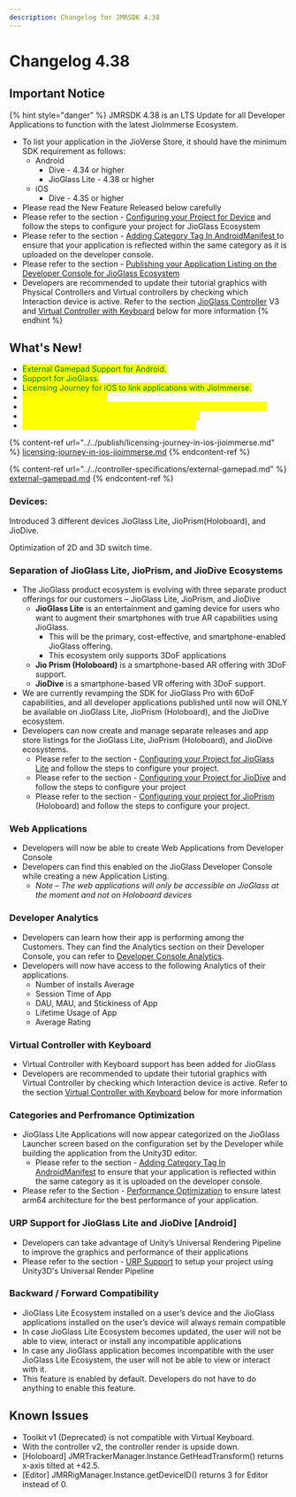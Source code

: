 ```yaml
---
description: Changelog for JMRSDK 4.38
---
```


# Changelog 4.38

## Important Notice

{% hint style="danger" %}
JMRSDK 4.38 is an LTS Update for all Developer Applications to function with the latest JioImmerse Ecosystem.

* To list your application in the JioVerse Store, it should have the minimum SDK requirement as follows:
  * Android&#x20;
    * Dive - 4.34 or higher
    * JioGlass Lite - 4.38 or higher
  * iOS
    * Dive - 4.35 or higher
* Please read the New Feature Released below carefully
* Please refer to the section - [Configuring your Project for Device](../../building-and-testing/publishing-to-target-device/#configuring-your-project-for-the-build-device) and follow the steps to configure your project for JioGlass Ecosystem
* Please refer to the section - [Adding Category Tag In AndroidManifest ](../../building-and-testing/publishing-to-target-device/#adding-category-tag-in-androidmanifest)to ensure that your application is reflected within the same category as it is uploaded on the developer console.
* Please refer to the section - [Publishing your Application Listing on the Developer Console for JioGlass Ecosystem](../../publish/publishing-to-jioimmerse-developer-console.md)
* Developers are recommended to update their tutorial graphics with Physical Controllers and Virtual controllers by checking which Interaction device is active. Refer to the section [JioGlass Controller](../../develop/controller-interactions.md) V3 and [Virtual Controller with Keyboard](../../controller-specifications/virtual-controller-virtual-keyboard-for-jioglass.md) below for more information
{% endhint %}

## What's New!  <a href="#new-features-released" id="new-features-released"></a>

* <mark style="color:green;">External Gamepad Support for Android.</mark>
* <mark style="color:green;">Support for JioGlass.</mark>
* <mark style="color:green;">Licensing Journey for iOS to link applications with JioImmerse.</mark>
* <mark style="color:yellow;">Added Support for iOS.</mark>
* <mark style="color:yellow;">Licensing Journey for Android to link applications with JioImmerse.</mark>
* <mark style="color:yellow;">SDK has been optimized for better performance.</mark>
* <mark style="color:yellow;">Controller Support has been added for Android.</mark>

{% content-ref url="../../publish/licensing-journey-in-ios-jioimmerse.md" %}
[licensing-journey-in-ios-jioimmerse.md](../../publish/licensing-journey-in-ios-jioimmerse.md)
{% endcontent-ref %}

{% content-ref url="../../controller-specifications/external-gamepad.md" %}
[external-gamepad.md](../../controller-specifications/external-gamepad.md)
{% endcontent-ref %}

### Devices:

Introduced 3 different devices JioGlass Lite, JioPrism(Holoboard), and JioDive.

Optimization of 2D and 3D switch time.

### **Separation of JioGlass Lite, JioPrism, and JioDive Ecosystems**&#x20;

* The JioGlass product ecosystem is evolving with three separate product offerings for our customers – JioGlass Lite, JioPrism, and JioDive&#x20;
  * **JioGlass Lite** is an entertainment and gaming device for users who want to augment their smartphones with true AR capabilities using JioGlass.&#x20;
    * This will be the primary, cost-effective, and smartphone-enabled JioGlass offering.&#x20;
    * This ecosystem only supports 3DoF applications&#x20;
  * **Jio Prism (Holoboard)** is a smartphone-based AR offering with 3DoF support.
  * **JioDive** is a smartphone-based VR offering with 3DoF support.
* We are currently revamping the SDK for JioGlass Pro with 6DoF capabilities, and all developer applications published until now will ONLY be available on JioGlass Lite, JioPrism (Holoboard), and the JioDive ecosystem.&#x20;
* Developers can now create and manage separate releases and app store listings for the JioGlass Lite, JioPrism (Holoboard), and JioDive ecosystems.&#x20;
  * Please refer to the section - [Configuring your Project for JioGlass Lite](../../building-and-testing/publishing-to-target-device/#configuring-your-project-for-the-build-device) and follow the steps to configure your project.&#x20;
  * Please refer to the section - [Configuring your Project for JioDive](../../building-and-testing/publishing-to-target-device/#configuring-your-project-for-the-build-device) and follow the steps to configure your project
  * Please refer to the section  - [Configuring your project for JioPrism](../../building-and-testing/publishing-to-target-device/#configuring-your-project-for-the-build-device) (Holoboard) and follow the steps to configure your project.&#x20;

### **Web Applications**

* Developers will now be able to create Web Applications from Developer Console
* Developers can find this enabled on the JioGlass Developer Console while creating a new Application Listing.
  * _Note – The web applications will only be accessible on JioGlass at the moment and not on Holoboard devices_

### **Developer Analytics**&#x20;

* Developers can learn how their app is performing among the Customers. They can find the Analytics section on their Developer Console, you can refer to [Developer Console Analytics](broken-reference).
* Developers will now have access to the following Analytics of their applications.
  * Number of installs Average&#x20;
  * Session Time of App&#x20;
  * DAU, MAU, and Stickiness of App&#x20;
  * Lifetime Usage of App&#x20;
  * Average Rating

### **Virtual Controller with Keyboard**

* Virtual Controller with Keyboard support has been added for JioGlass&#x20;
* Developers are recommended to update their tutorial graphics with Virtual Controller by checking which Interaction device is active. Refer to the section [Virtual Controller with Keyboard](../../controller-specifications/virtual-controller-virtual-keyboard-for-jioglass.md) below for more information

### **Categories and Perfromance Optimization**&#x20;

* JioGlass Lite Applications will now appear categorized on the JioGlass Launcher screen based on the configuration set by the Developer while building the application from the Unity3D editor.
  * Please refer to the section - [Adding Category Tag In AndroidManifest](../../building-and-testing/publishing-to-target-device/#adding-category-tag-in-androidmanifest) to ensure that your application is reflected within the same category as it is uploaded on the developer console.
* Please refer to the Section - [Performance Optimization](../../building-and-testing/publishing-to-target-device/performance-optimization.md) to ensure latest arm64 architecture for the best performance of your application.

### **URP Support for JioGlass Lite and JioDive \[Android]**

* Developers can take advantage of Unity’s Universal Rendering Pipeline to improve the graphics and performance of their applications&#x20;
* Please refer to the section - [URP Support](../../getting-started/urp-support/) to setup your project using Unity3D's Universal Render Pipeline

### **Backward / Forward Compatibility**

* JioGlass Lite Ecosystem installed on a user’s device and the JioGlass applications installed on the user’s device will always remain compatible&#x20;
* In case JioGlass Lite Ecosystem becomes updated, the user will not be able to view, interact or install any incompatible applications&#x20;
* In case any JioGlass application becomes incompatible with the user JioGlass Lite Ecosystem, the user will not be able to view or interact with it.
* This feature is enabled by default. Developers do not have to do anything to enable this feature.

## Known Issues <a href="#known-issues" id="known-issues"></a>

* Toolkit v1 (Deprecated) is not compatible with Virtual Keyboard.
* With the controller v2, the controller render is upside down.&#x20;
* \[Holoboard] JMRTrackerManager.Instance.GetHeadTransform() returns x-axis tilted at +42.5.
* \[Editor] JMRRigManager.Instance.getDeviceID() returns 3 for Editor instead of 0.
